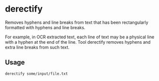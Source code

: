 derectify
=========

Removes hyphens and line breaks from text that has been rectangularly formatted with hyphens and line breaks.

For example, in OCR extracted text, each line of text may be a physical line with a hyphen at the end of the line. Tool derectify removes hyphens and extra line breaks from such text.

## Usage

```sh
derectify some/input/file.txt
```

